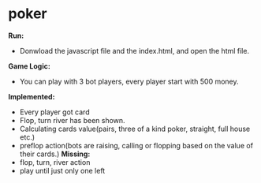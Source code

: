 # poker

**Run:**
  - Donwload the javascript file and the index.html, and open the html file.
  
**Game Logic:**
  - You can play with 3 bot players, every player start with 500 money. 
  
**Implemented:**
  - Every player got card
  - Flop, turn river has been shown.
  - Calculating cards value(pairs, three of a kind poker, straight, full house etc.)
  - preflop action(bots are raising, calling or flopping based on the value of their cards.)
**Missing:**
  - flop, turn, river action
  - play until just only one left
